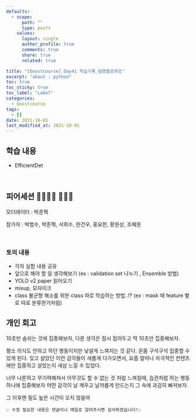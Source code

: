 ```yaml
---
defaults:
  - scope:
      path: ""
      type: posts
    values:
      layout: single
      author_profile: true
      comments: true
      share: true
      related: true

title: "[boostcourse] Day41 학습기록_팀명뭘로하조"
excerpt: "about : python"
toc: true
toc_sticky: true
toc_label: "Label"
categories:
  - boostcourse
tags:
  - []
date: 2021-10-01
last_modified_at: 2021-10-01
---
```


## 학습 내용

- EfficientDet

<br>

## 피어세션 👨‍👨‍👦‍👦 👨‍👨‍👦

모더레이터 : 박준혁

참가자 : 박범수, 박준혁, 서희수, 한건우, 홍요한, 황원상, 조혜원

<br>

### 토의 내용

- 각자 실험 내용 공유
- 앞으로 해야 할 일 생각해보기 (ex : validation set 나누기 , Ensemble 방법)
- YOLO v2 paper 읽어오기
- mixup, 모자이크
- class 불균형 해소를 위한 class 따로 학습하는 방법..!? (ex : mask 때 feature 별로 따로 분류한거처럼)

## 개인 회고

10초만 숨쉬는 것에 집중해보자, 다른 생각은 잠시 접어두고 딱 10초만 집중해보자. 

평소 의식도 안하고 하던 행동이지만 낯설게 느껴지는 것 같다. 온몸 구석구석 집중할 수 있게 된다. 잊고 살았던 이런 감각들이 새롭게 다가오면서, 요즘 얼마나 자극적인 컨텐츠에만 집중하고 살았는지 새삼 느낄 수 있었다.

너무 나른하고 무기력해져서 아무것도 할 수 없는 것 처럼 느껴질때, 습관처럼 하는 행동 하나에 집중해보자 어떤 감각이 날 깨우고 날까롭게 만드는지 그 속에 과감히 빠져보자.

그 이후엔 밀도 높은 시간이 오지 않을까


```
💡 수정 필요한 내용은 댓글이나 메일로 알려주시면 감사하겠습니다!💡 
```
